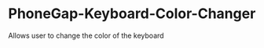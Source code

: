PhoneGap-Keyboard-Color-Changer
===============================

Allows user to change the color of the keyboard
